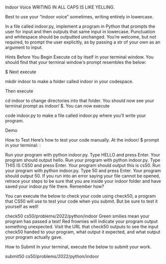 Indoor Voice
WRITING IN ALL CAPS IS LIKE YELLING.

Best to use your “indoor voice” sometimes, writing entirely in lowercase.

In a file called indoor.py, implement a program in Python that prompts the user for input and then outputs that same input in lowercase. Punctuation and whitespace should be outputted unchanged. You’re welcome, but not required, to prompt the user explicitly, as by passing a str of your own as an argument to input.

Hints
Before You Begin
Execute cd by itself in your terminal window. You should find that your terminal window’s prompt resembles the below:

$
Next execute

mkdir indoor
to make a folder called indoor in your codespace.

Then execute

cd indoor
to change directories into that folder. You should now see your terminal prompt as indoor/ $. You can now execute

code indoor.py
to make a file called indoor.py where you’ll write your program.

Demo

How to Test
Here’s how to test your code manually. At the indoor/ $ prompt in your terminal: :

Run your program with python indoor.py. Type HELLO and press Enter. Your program should output hello.
Run your program with python indoor.py. Type THIS IS CS50 and press Enter. Your program should output this is cs50.
Run your program with python indoor.py. Type 50 and press Enter. Your program should output 50.
If you run into an error saying your file cannot be opened, retrace your steps to be sure that you are inside your indoor folder and have saved your indoor.py file there. Remember how?

You can execute the below to check your code using check50, a program that CS50 will use to test your code when you submit. But be sure to test it yourself as well!

check50 cs50/problems/2022/python/indoor
Green smilies mean your program has passed a test! Red frownies will indicate your program output something unexpected. Visit the URL that check50 outputs to see the input check50 handed to your program, what output it expected, and what output your program actually gave.

How to Submit
In your terminal, execute the below to submit your work.

submit50 cs50/problems/2022/python/indoor
